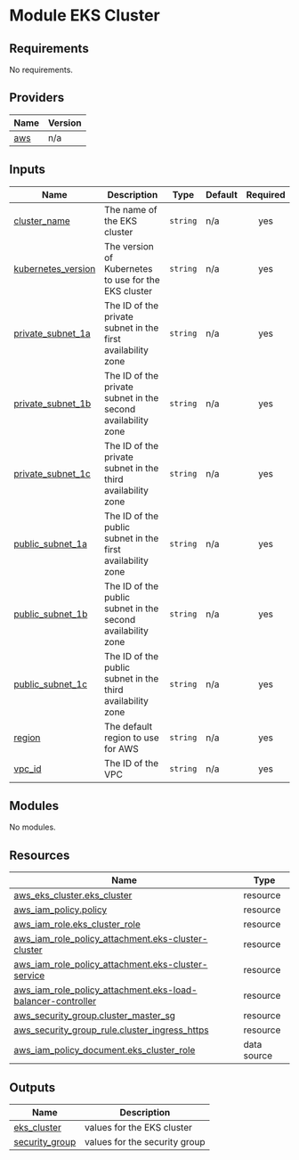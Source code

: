 # Module EKS Cluster

<!-- BEGIN_TF_DOCS -->

## Requirements

No requirements.
## Providers

| Name | Version |
|------|---------|
| <a name="provider_aws"></a> [aws](#provider\_aws) | n/a |
## Inputs

| Name | Description | Type | Default | Required |
|------|-------------|------|---------|:--------:|
| <a name="input_cluster_name"></a> [cluster\_name](#input\_cluster\_name) | The name of the EKS cluster | `string` | n/a | yes |
| <a name="input_kubernetes_version"></a> [kubernetes\_version](#input\_kubernetes\_version) | The version of Kubernetes to use for the EKS cluster | `string` | n/a | yes |
| <a name="input_private_subnet_1a"></a> [private\_subnet\_1a](#input\_private\_subnet\_1a) | The ID of the private subnet in the first availability zone | `string` | n/a | yes |
| <a name="input_private_subnet_1b"></a> [private\_subnet\_1b](#input\_private\_subnet\_1b) | The ID of the private subnet in the second availability zone | `string` | n/a | yes |
| <a name="input_private_subnet_1c"></a> [private\_subnet\_1c](#input\_private\_subnet\_1c) | The ID of the private subnet in the third availability zone | `string` | n/a | yes |
| <a name="input_public_subnet_1a"></a> [public\_subnet\_1a](#input\_public\_subnet\_1a) | The ID of the public subnet in the first availability zone | `string` | n/a | yes |
| <a name="input_public_subnet_1b"></a> [public\_subnet\_1b](#input\_public\_subnet\_1b) | The ID of the public subnet in the second availability zone | `string` | n/a | yes |
| <a name="input_public_subnet_1c"></a> [public\_subnet\_1c](#input\_public\_subnet\_1c) | The ID of the public subnet in the third availability zone | `string` | n/a | yes |
| <a name="input_region"></a> [region](#input\_region) | The default region to use for AWS | `string` | n/a | yes |
| <a name="input_vpc_id"></a> [vpc\_id](#input\_vpc\_id) | The ID of the VPC | `string` | n/a | yes |
## Modules

No modules.
## Resources

| Name | Type |
|------|------|
| [aws_eks_cluster.eks_cluster](https://registry.terraform.io/providers/hashicorp/aws/latest/docs/resources/eks_cluster) | resource |
| [aws_iam_policy.policy](https://registry.terraform.io/providers/hashicorp/aws/latest/docs/resources/iam_policy) | resource |
| [aws_iam_role.eks_cluster_role](https://registry.terraform.io/providers/hashicorp/aws/latest/docs/resources/iam_role) | resource |
| [aws_iam_role_policy_attachment.eks-cluster-cluster](https://registry.terraform.io/providers/hashicorp/aws/latest/docs/resources/iam_role_policy_attachment) | resource |
| [aws_iam_role_policy_attachment.eks-cluster-service](https://registry.terraform.io/providers/hashicorp/aws/latest/docs/resources/iam_role_policy_attachment) | resource |
| [aws_iam_role_policy_attachment.eks-load-balancer-controller](https://registry.terraform.io/providers/hashicorp/aws/latest/docs/resources/iam_role_policy_attachment) | resource |
| [aws_security_group.cluster_master_sg](https://registry.terraform.io/providers/hashicorp/aws/latest/docs/resources/security_group) | resource |
| [aws_security_group_rule.cluster_ingress_https](https://registry.terraform.io/providers/hashicorp/aws/latest/docs/resources/security_group_rule) | resource |
| [aws_iam_policy_document.eks_cluster_role](https://registry.terraform.io/providers/hashicorp/aws/latest/docs/data-sources/iam_policy_document) | data source |
## Outputs

| Name | Description |
|------|-------------|
| <a name="output_eks_cluster"></a> [eks\_cluster](#output\_eks\_cluster) | values for the EKS cluster |
| <a name="output_security_group"></a> [security\_group](#output\_security\_group) | values for the security group |
<!-- END_TF_DOCS -->